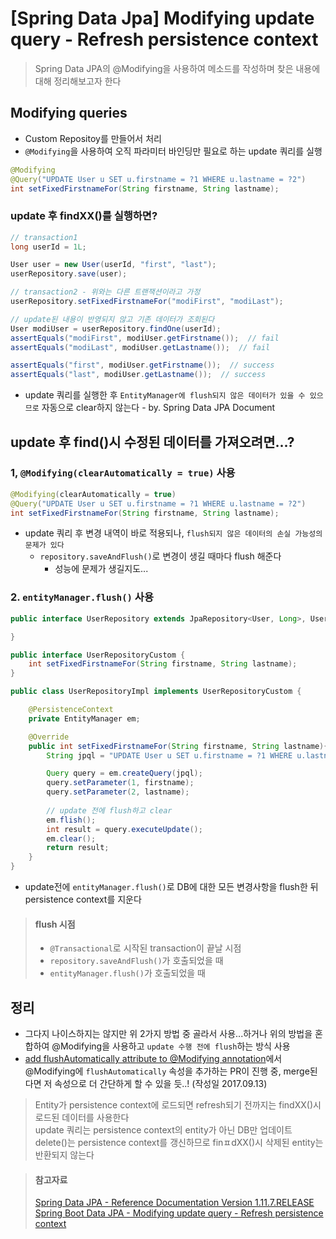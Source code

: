 # [Spring Data Jpa] Modifying update query - Refresh persistence context
> Spring Data JPA의 @Modifying을 사용하여 메소드를 작성하며 찾은 내용에 대해 정리해보고자 한다

## Modifying queries
* Custom Repositoy를 만들어서 처리
* `@Modifying`을 사용하여 오직 파라미터 바인딩만 필요로 하는 update 쿼리를 실행
```java
@Modifying
@Query("UPDATE User u SET u.firstname = ?1 WHERE u.lastname = ?2")
int setFixedFirstnameFor(String firstname, String lastname);
```

### update 후 findXX()를 실행하면?
```java
// transaction1
long userId = 1L;

User user = new User(userId, "first", "last");
userRepository.save(user);

// transaction2 - 위와는 다른 트랜잭션이라고 가정
userRepository.setFixedFirstnameFor("modiFirst", "modiLast");

// update된 내용이 반영되지 않고 기존 데이터가 조회된다
User modiUser = userRepository.findOne(userId);  
assertEquals("modiFirst", modiUser.getFirstname());  // fail
assertEquals("modiLast", modiUser.getLastname());  // fail

assertEquals("first", modiUser.getFirstname());  // success
assertEquals("last", modiUser.getLastname());  // success
```
* update 쿼리를 실행한 후 `EntityManager에 flush되지 않은 데이터가 있을 수 있으므로` 자동으로 clear하지 않는다 - by. Spring Data JPA Document


## update 후 find()시 수정된 데이터를 가져오려면...?

### 1, `@Modifying(clearAutomatically = true)` 사용
```java
@Modifying(clearAutomatically = true)
@Query("UPDATE User u SET u.firstname = ?1 WHERE u.lastname = ?2")
int setFixedFirstnameFor(String firstname, String lastname);
```
* update 쿼리 후 변경 내역이 바로 적용되나, `flush되지 않은 데이터의 손실 가능성의 문제가 있다`
   * `repository.saveAndFlush()`로 변경이 생길 때마다 flush 해준다
      * 성능에 문제가 생길지도...

### 2. `entityManager.flush()` 사용
```java
public interface UserRepository extends JpaRepository<User, Long>, UserRepositoryCustom {

}

public interface UserRepositoryCustom {
    int setFixedFirstnameFor(String firstname, String lastname);
}

public class UserRepositoryImpl implements UserRepositoryCustom {

    @PersistenceContext
    private EntityManager em;

    @Override
    public int setFixedFirstnameFor(String firstname, String lastname){
        String jpql = "UPDATE User u SET u.firstname = ?1 WHERE u.lastname = ?2";

        Query query = em.createQuery(jpql);
        query.setParameter(1, firstname);
        query.setParameter(2, lastname);
        
        // update 전에 flush하고 clear
        em.flish();
        int result = query.executeUpdate();
        em.clear();
        return result;
    }
}
```
* update전에 `entityManager.flush()`로 DB에 대한 모든 변경사항을 flush한 뒤 persistence context를 지운다


> #### flush 시점
> * `@Transactional`로 시작된 transaction이 끝날 시점
> * `repository.saveAndFlush()`가 호출되었을 때
> * `entityManager.flush()`가 호출되었을 때


## 정리
* 그다지 나이스하지는 않지만 위 2가지 방법 중 골라서 사용...하거나 위의 방법을 혼합하여 @Modifying을 사용하고 `update 수행 전에 flush`하는 방식 사용
* [add flushAutomatically attribute to @Modifying annotation](https://jira.spring.io/browse/DATAJPA-806)에서 @Modifying에 `flushAutomatically` 속성을 추가하는 PR이 진행 중, merge된다면 저 속성으로 더 간단하게 할 수 있을 듯..! (작성일 2017.09.13)


> Entity가 persistence context에 로드되면 refresh되기 전까지는 findXX()시 로드된 데이터를 사용한다  
> update 쿼리는 persistence context의 entity가 아닌 DB만 업데이트  
> delete()는 persistence context를 갱신하므로 finㅍdXX()시 삭제된 entity는 반환되지 않는다


> #### 참고자료
> [Spring Data JPA - Reference Documentation Version 1.11.7.RELEASE](https://docs.spring.io/spring-data/jpa/docs/current/reference/html/)
> [Spring Boot Data JPA - Modifying update query - Refresh persistence context](https://stackoverflow.com/questions/32258857/spring-boot-data-jpa-modifying-update-query-refresh-persistence-context)

